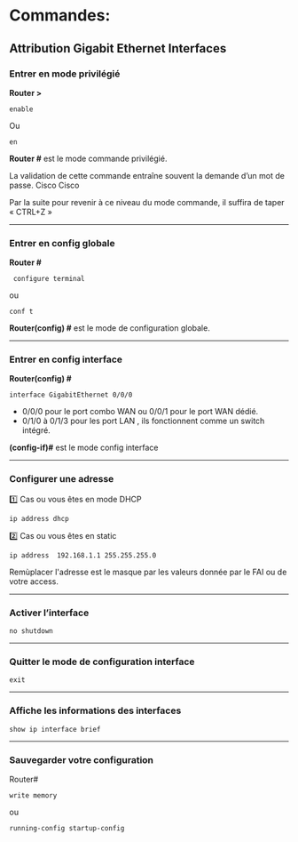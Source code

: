 # Commandes:

## Attribution Gigabit Ethernet Interfaces
                                                            
### Entrer en mode privilégié 
**Router >**

    enable
   
  Ou 
  
    en  				                                                               
**Router #**   est le mode commande privilégié.


La validation de cette commande entraîne souvent la demande d’un mot de passe.  Cisco Cisco

Par la suite pour revenir à ce niveau du mode commande, il suffira de taper « CTRL+Z »

-----

### Entrer en config globale 
**Router #**

     configure terminal 
   
  ou   
  
    conf t  				                                                               

**Router(config) #** est le mode de configuration globale.

----

### Entrer en config interface

**Router(config) #**

    interface GigabitEthernet 0/0/0  

- 0/0/0 pour le port combo WAN   ou  0/0/1 pour le port WAN dédié.
- 0/1/0 à 0/1/3 pour les port LAN , ils fonctionnent comme un switch intégré.

**(config-if)#** est le mode config interface 

----

### Configurer une adresse

1️⃣ Cas ou vous êtes en mode DHCP
    
    ip address dhcp

2️⃣  Cas ou vous êtes en static

    ip address  192.168.1.1 255.255.255.0              

Remùplacer l'adresse est le masque par les valeurs donnée par le FAI ou de votre access.

----
### Activer l’interface
    no shutdown

----
###  Quitter le mode de configuration interface 

    exit

----
### Affiche les informations des interfaces

    show ip interface brief

----
### Sauvegarder votre configuration

 Router#

    write memory

  ou

    running-config startup-config
 

